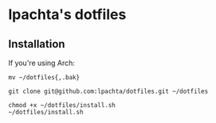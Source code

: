 # lpachta's dotfiles

## Installation

If you're using Arch:

```
mv ~/dotfiles{,.bak}
```

```
git clone git@github.com:lpachta/dotfiles.git ~/dotfiles
```

```
chmod +x ~/dotfiles/install.sh
~/dotfiles/install.sh
```
